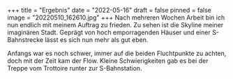 +++
title = "Ergebnis"
date = "2022-05-16"
draft = false
pinned = false
image = "20220510_162610.jpg"
+++
Nach mehreren Wochen Arbeit bin ich nun endlich mit meinem Auftrag zu frieden. Zu sehen ist die Skyline meiner imaginären Stadt. Geprägt von hoch emporragenden Häuser und einer S-Bahnstrecke lässt es sich nun mehr als gut eben. 

Anfangs war es noch schwer, immer auf die beiden Fluchtpunkte zu achten, doch mit der Zeit kam der Flow. Kleine Schwierigkeiten gab es bei der Treppe vom Trottoire runter zur S-Bahnstation.